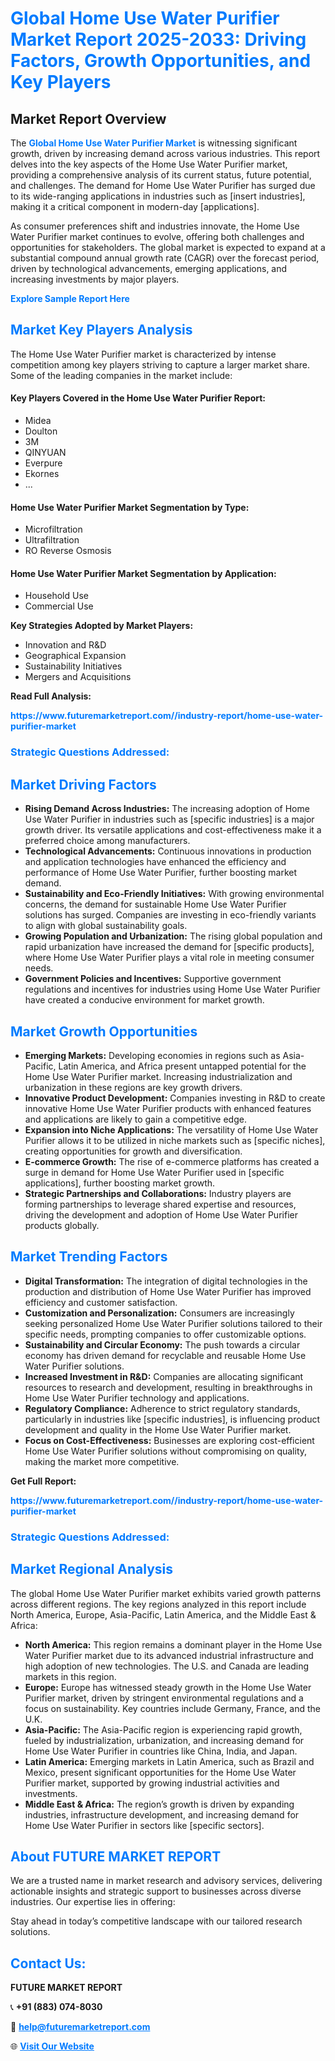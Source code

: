 <h1 style="color: #007BFF;">Global Home Use Water Purifier Market Report 2025-2033: Driving Factors, Growth Opportunities, and Key Players</h1>

<section id="overview">
<h2>Market Report Overview</h2>
<p>The <a href="https://www.futuremarketreport.com//industry-report/home-use-water-purifier-market" style="color: #007BFF; text-decoration: none;"><strong>Global Home Use Water Purifier Market</strong></a> is witnessing significant growth, driven by increasing demand across various industries. This report delves into the key aspects of the Home Use Water Purifier market, providing a comprehensive analysis of its current status, future potential, and challenges. The demand for Home Use Water Purifier has surged due to its wide-ranging applications in industries such as [insert industries], making it a critical component in modern-day [applications].</p>
<p>As consumer preferences shift and industries innovate, the Home Use Water Purifier market continues to evolve, offering both challenges and opportunities for stakeholders. The global market is expected to expand at a substantial compound annual growth rate (CAGR) over the forecast period, driven by technological advancements, emerging applications, and increasing investments by major players.</p>
</section>

<section id="overview">
<p><a href="https://www.futuremarketreport.com//request-sample/reportId=89604" style="color: #007BFF; text-decoration: none;"><strong>Explore Sample Report Here</strong></a></p>
</section>

<section id="key-players">
<h2 style="color: #007BFF;">Market Key Players Analysis</h2>
<p>The Home Use Water Purifier market is characterized by intense competition among key players striving to capture a larger market share. Some of the leading companies in the market include:</p>
<h4>Key Players Covered in the Home Use Water Purifier Report:</h4>
<ul><li>Midea</li><li>Doulton</li><li>3M</li><li>QINYUAN</li><li>Everpure</li><li>Ekornes</li><li>...</li></ul>
<h4>Home Use Water Purifier Market Segmentation by Type:</h4>
<ul><li>Microfiltration</li><li>Ultrafiltration</li><li>RO Reverse Osmosis</li></ul>

<h4>Home Use Water Purifier Market Segmentation by Application:</h4>
<ul><li>Household Use</li><li>Commercial Use</li></ul>
<p><strong>Key Strategies Adopted by Market Players:</strong></p>
<ul>
<li>Innovation and R&D</li>
<li>Geographical Expansion</li>
<li>Sustainability Initiatives</li>
<li>Mergers and Acquisitions</li>
</ul>
</section>

<section>
<p><strong>Read Full Analysis: </strong></p><a href="https://www.futuremarketreport.com//industry-report/home-use-water-purifier-market" style="color: #007BFF; text-decoration: none;"><strong>https://www.futuremarketreport.com//industry-report/home-use-water-purifier-market</strong></a>
<h3 style="color: #007BFF;">Strategic Questions Addressed:</h3>
</section>

<section id="driving-factors">
<h2 style="color: #007BFF;">Market Driving Factors</h2>
<ul>
<li><strong>Rising Demand Across Industries:</strong> The increasing adoption of Home Use Water Purifier in industries such as [specific industries] is a major growth driver. Its versatile applications and cost-effectiveness make it a preferred choice among manufacturers.</li>
<li><strong>Technological Advancements:</strong> Continuous innovations in production and application technologies have enhanced the efficiency and performance of Home Use Water Purifier, further boosting market demand.</li>
<li><strong>Sustainability and Eco-Friendly Initiatives:</strong> With growing environmental concerns, the demand for sustainable Home Use Water Purifier solutions has surged. Companies are investing in eco-friendly variants to align with global sustainability goals.</li>
<li><strong>Growing Population and Urbanization:</strong> The rising global population and rapid urbanization have increased the demand for [specific products], where Home Use Water Purifier plays a vital role in meeting consumer needs.</li>
<li><strong>Government Policies and Incentives:</strong> Supportive government regulations and incentives for industries using Home Use Water Purifier have created a conducive environment for market growth.</li>
</ul>
</section>

<section id="growth-opportunities">
<h2 style="color: #007BFF;">Market Growth Opportunities</h2>
<ul>
<li><strong>Emerging Markets:</strong> Developing economies in regions such as Asia-Pacific, Latin America, and Africa present untapped potential for the Home Use Water Purifier market. Increasing industrialization and urbanization in these regions are key growth drivers.</li>
<li><strong>Innovative Product Development:</strong> Companies investing in R&D to create innovative Home Use Water Purifier products with enhanced features and applications are likely to gain a competitive edge.</li>
<li><strong>Expansion into Niche Applications:</strong> The versatility of Home Use Water Purifier allows it to be utilized in niche markets such as [specific niches], creating opportunities for growth and diversification.</li>
<li><strong>E-commerce Growth:</strong> The rise of e-commerce platforms has created a surge in demand for Home Use Water Purifier used in [specific applications], further boosting market growth.</li>
<li><strong>Strategic Partnerships and Collaborations:</strong> Industry players are forming partnerships to leverage shared expertise and resources, driving the development and adoption of Home Use Water Purifier products globally.</li>
</ul>
</section>

<section id="trending-factors">
<h2 style="color: #007BFF;">Market Trending Factors</h2>
<ul>
<li><strong>Digital Transformation:</strong> The integration of digital technologies in the production and distribution of Home Use Water Purifier has improved efficiency and customer satisfaction.</li>
<li><strong>Customization and Personalization:</strong> Consumers are increasingly seeking personalized Home Use Water Purifier solutions tailored to their specific needs, prompting companies to offer customizable options.</li>
<li><strong>Sustainability and Circular Economy:</strong> The push towards a circular economy has driven demand for recyclable and reusable Home Use Water Purifier solutions.</li>
<li><strong>Increased Investment in R&D:</strong> Companies are allocating significant resources to research and development, resulting in breakthroughs in Home Use Water Purifier technology and applications.</li>
<li><strong>Regulatory Compliance:</strong> Adherence to strict regulatory standards, particularly in industries like [specific industries], is influencing product development and quality in the Home Use Water Purifier market.</li>
<li><strong>Focus on Cost-Effectiveness:</strong> Businesses are exploring cost-efficient Home Use Water Purifier solutions without compromising on quality, making the market more competitive.</li>
</ul>
</section>

<section>
<p><strong>Get Full Report: </strong></p><a href="https://www.futuremarketreport.com//industry-report/home-use-water-purifier-market" style="color: #007BFF; text-decoration: none;"><strong>https://www.futuremarketreport.com//industry-report/home-use-water-purifier-market</strong></a>
<h3 style="color: #007BFF;">Strategic Questions Addressed:</h3>
</section>


<section id="regional-analysis">
<h2 style="color: #007BFF;">Market Regional Analysis</h2>
<p>The global Home Use Water Purifier market exhibits varied growth patterns across different regions. The key regions analyzed in this report include North America, Europe, Asia-Pacific, Latin America, and the Middle East & Africa:</p>
<ul>
<li><strong>North America:</strong> This region remains a dominant player in the Home Use Water Purifier market due to its advanced industrial infrastructure and high adoption of new technologies. The U.S. and Canada are leading markets in this region.</li>
<li><strong>Europe:</strong> Europe has witnessed steady growth in the Home Use Water Purifier market, driven by stringent environmental regulations and a focus on sustainability. Key countries include Germany, France, and the U.K.</li>
<li><strong>Asia-Pacific:</strong> The Asia-Pacific region is experiencing rapid growth, fueled by industrialization, urbanization, and increasing demand for Home Use Water Purifier in countries like China, India, and Japan.</li>
<li><strong>Latin America:</strong> Emerging markets in Latin America, such as Brazil and Mexico, present significant opportunities for the Home Use Water Purifier market, supported by growing industrial activities and investments.</li>
<li><strong>Middle East & Africa:</strong> The region’s growth is driven by expanding industries, infrastructure development, and increasing demand for Home Use Water Purifier in sectors like [specific sectors].</li>
</ul>
</section>

<footer>
<h2 style="color: #007BFF;">About FUTURE MARKET REPORT</h2>
<p>We are a trusted name in market research and advisory services, delivering actionable insights and strategic support to businesses across diverse industries. Our expertise lies in offering:</p>

<p>Stay ahead in today’s competitive landscape with our tailored research solutions.</p>

<h2 style="color: #007BFF;">Contact Us:</h2>
<p><strong>FUTURE MARKET REPORT</strong></p>
<p>📞 <strong>+91 (883) 074-8030</strong></p>
<p>📧 <strong><a href="mailto:help@futuremarketreport.com" style="color: #007BFF;">help@futuremarketreport.com</a></strong></p>
<p>🌐 <strong><a href="https://www.futuremarketreport.com/" style="color: #007BFF;">Visit Our Website</a></strong></p>
</footer>